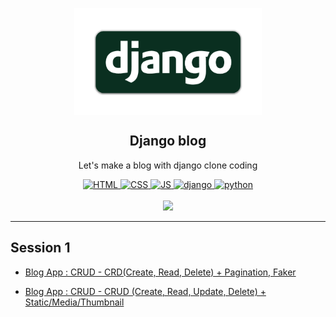 <p align="center">
    <img width="300px" src="/img/Logo.png" align="center" alt="Django" />
    <h2 align="center">Django blog</h2>
    <p align="center">Let's make a blog with django clone coding</p>
</p>

<p align="center">
    <a href="https://github.com/jun108059/django-blog">
        <img alt="HTML" src="https://img.shields.io/badge/-HTML-orange?logo=HTML5" />
    </a>
    <a href="https://github.com/jun108059/django-blog">
      <img alt="CSS" src="https://img.shields.io/badge/-CSS-blue?logo=CSS3" />
    </a>
    <a href="https://github.com/jun108059/django-blog">
       <img alt="JS" src="https://img.shields.io/badge/-JavaScript-CC9900?logo=JavaScript" />
    </a>
    <a href="https://github.com/jun108059/django-blog">
        <img alt="django" src="https://img.shields.io/badge/-Django-00cc92?logo=django" />
    </a>
    <a href="https://github.com/jun108059/django-blog">
        <img alt="python" src="https://img.shields.io/badge/-Python-grey?logo=python" />
    </a>
    <br />
    <br />
    <a href="https://github.com/jun108059/django-blog">
        <img src="https://hits.seeyoufarm.com/api/count/incr/badge.svg?url=https%3A%2F%2Fgithub.com%2Fjun108059%2Fdjango-blog"/>
    </a>
</p>

---

## Session 1

- [Blog App : CRUD - CRD(Create, Read, Delete) + Pagination, Faker](https://jun108059.github.io/django-blog/)

- [Blog App : CRUD - CRUD (Create, Read, Update, Delete) + Static/Media/Thumbnail](https://jun108059.github.io/django-blog/)